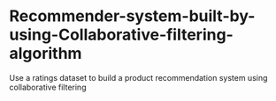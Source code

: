 # Recommender-system-built-by-using-Collaborative-filtering-algorithm
Use a ratings dataset to build a product recommendation system using collaborative filtering
